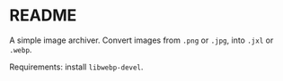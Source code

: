 # README

A simple image archiver. Convert images from `.png` or `.jpg`, into `.jxl` or `.webp`.

Requirements: install `libwebp-devel`.

